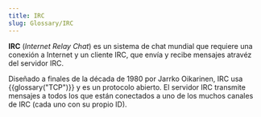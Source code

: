 ```yaml
---
title: IRC
slug: Glossary/IRC
---
```


**IRC** (_Internet Relay Chat_) es un sistema de chat mundial que requiere una conexión a Internet y un cliente IRC, que envía y recibe mensajes atravéz del servidor IRC.

Diseñado a finales de la década de 1980 por Jarrko Oikarinen, IRC usa {{glossary("TCP")}} y es un protocolo abierto. El servidor IRC transmite mensajes a todos los que están conectados a uno de los muchos canales de IRC (cada uno con su propio ID).
